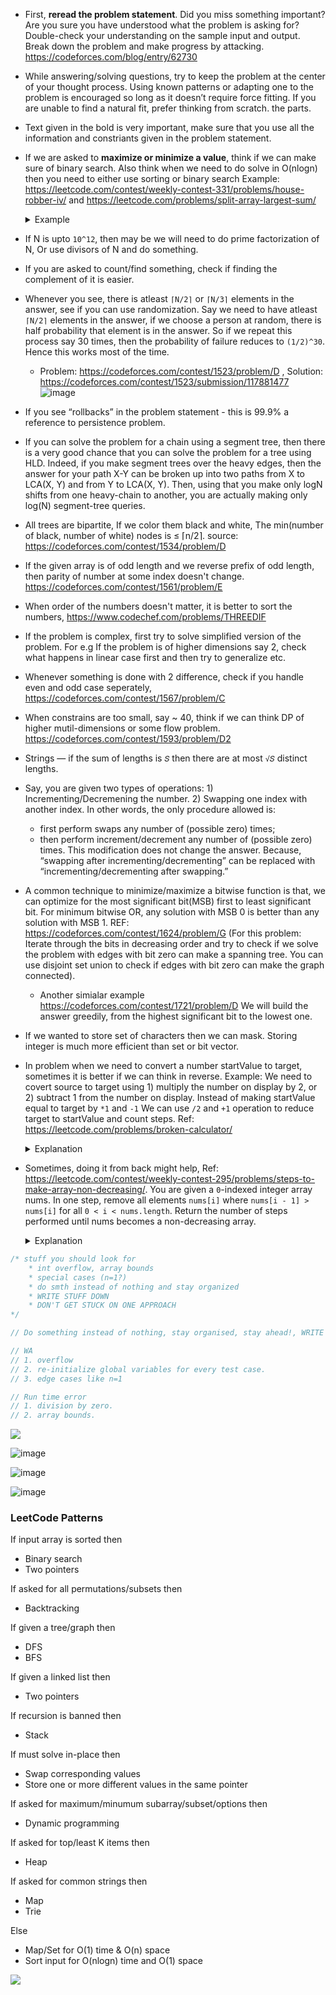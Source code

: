 * First, **reread the problem statement**. Did you miss something important? Are you sure you have understood what the problem is asking for? Double-check your understanding on the sample input and output. Break down the problem and make progress by attacking. https://codeforces.com/blog/entry/62730
* While answering/solving questions, try to keep the problem at the center of your thought process. Using
known patterns or adapting one to the problem is encouraged so long as it doesn’t require force
fitting. If you are unable to find a natural fit, prefer thinking from scratch.
the parts.
* Text given in the bold is very important, make sure that you use all the information and constriants given in the problem statement.
* If we are asked to **maximize or minimize a value**, think if we can make sure of binary search. Also think when we need to do solve in O(nlogn) then you need to either use sorting or binary search Example: https://leetcode.com/contest/weekly-contest-331/problems/house-robber-iv/ and https://leetcode.com/problems/split-array-largest-sum/
	<details>
	<summary>Example</summary>
	
	We have an array of `n` non-negative integers which we must split into `m` subarrays in such a way that the largest sum of a subarray among these `m` subarrays is minimized.
	
	This problem satisfies the property that we can guess the answer (the minimum largest sum subarray value) and check if that value was too high or too low, thus narrowing our search space.

	The goal of this problem is to find the minimum largest subarray sum with `m` subarrays. Instead of finding the answer directly, what if we try to guess the answer (say `X`), and check whether this particular value could be the largest subarray sum with `m` subarrays. If this is possible, we can check all values for `X ≥ max_element(arr)`, and the first value that satisfies the condition will be the answer. Thus, by repeatedly solving the following problem, we can find the minimum largest subarray sum needed to split nums into `m` subarrays:

	Given an array of `n` integers and a value `X`, determine the minimum number of subarrays the array needs to be divided into such that no subarray sum is greater than `X`.

	If the minimum number of subarrays required is less than or equal to `m` then the value `X` could be the largest subarray sum.
	</details>

* If N is upto `10^12`, then may be we will need to do prime factorization of N, Or use divisors of N and do something.
* If you are asked to count/find something, check if finding the complement of it is easier.
* Whenever you see, there is atleast `⌈N/2⌉` or `⌈N/3⌉` elements in the answer, see if you can use randomization. Say we need to have atleast `⌈N/2⌉` elements in the answer, if we choose a person at random, there is half probability that element is in the answer. So if we repeat this process say 30 times, then the probability of failure reduces to `(1/2)^30`. Hence this works most of the time.
  * Problem: https://codeforces.com/contest/1523/problem/D , Solution: https://codeforces.com/contest/1523/submission/117881477
  ![image](https://user-images.githubusercontent.com/19663316/120113940-6f380a00-c19a-11eb-8a77-b3c4c761a32d.png)
* If you see “rollbacks” in the problem statement - this is 99.9% a reference to persistence problem.
* If you can solve the problem for a chain using a segment tree, then there is a very good chance that you can solve the problem for a tree using HLD. Indeed, if you make segment trees over the heavy edges, then the answer for your path X-Y can be broken up into two paths from X to LCA(X, Y) and from Y to LCA(X, Y). Then, using that you make only logN shifts from one heavy-chain to another, you are actually making only log(N) segment-tree queries.
* All trees are bipartite, If we color them black and white, The min(number of black, number of white) nodes is ≤ ⌈n/2⌉. source: https://codeforces.com/contest/1534/problem/D
* If the given array is of odd length and we reverse prefix of odd length, then parity of number at some index doesn't change. https://codeforces.com/contest/1561/problem/E
* When order of the numbers doesn't matter, it is better to sort the numbers, https://www.codechef.com/problems/THREEDIF
* If the problem is complex, first try to solve simplified version of the problem. For e.g If the problem is of higher dimensions say 2, check what happens in linear case first and then try to generalize etc.
* Whenever something is done with 2 difference, check if you handle even and odd case seperately, https://codeforces.com/contest/1567/problem/C
* When constrains are too small, say ~ 40, think if we can think DP of higher mutil-dimensions or some flow problem. https://codeforces.com/contest/1593/problem/D2
* Strings — if the sum of lengths is `𝑆` then there are at most `√𝑆` distinct lengths.
* Say, you are given two types of operations: 1) Incrementing/Decremening the number. 2) Swapping one index with another index. In other words, the only procedure allowed is:

   - first perform swaps any number of (possible zero) times;
   - then perform increment/decrement any number of (possible zero) times.
This modification does not change the answer. Because, “swapping after incrementing/decrementing” can be replaced with “incrementing/decrementing after swapping.”
* A common technique to minimize/maximize a bitwise function is that, we can optimize for the most significant bit(MSB) first to least significant bit. For minimum bitwise OR, any solution with MSB 0 is better than any solution with MSB 1. REF: https://codeforces.com/contest/1624/problem/G (For this problem: Iterate through the bits in decreasing order and try to check if we solve the problem with edges with bit zero can make a spanning tree. You can use disjoint set union to check if edges with bit zero can make the graph connected).
  * Another simialar example https://codeforces.com/contest/1721/problem/D We will build the answer greedily, from the highest significant bit to the lowest one. 
* If we wanted to store set of characters then we can mask. Storing integer is much more efficient than set or bit vector.
* In problem when we need to convert a number startValue to target, sometimes it is better if we can think in reverse. Example: We need to covert source to target using 1) multiply the number on display by 2, or 2) subtract 1 from the number on display. Instead of making startValue equal to target by `*1` and `-1` We can use `/2` and `+1` operation to reduce target to startValue and count steps. Ref: https://leetcode.com/problems/broken-calculator/

	<details>
	<summary> Explanation </summary>
	
	The motivation for this is that it turns out we always greedily divide by 2:
	* If say target is even, then if we perform 2 additions and one division, we could instead perform one division and one addition for less operations [`(target + 2) / 2` vs `target / 2 + 1`].
	* If say target is odd, then if we perform 3 additions and one division, we could instead perform 1 addition, 1 division, and 1 addition for less operations [`(target + 3) / 2` vs `(target + 1) / 2 + 1`].

	```cpp
	    int brokenCalc(int startValue, int target) {
		if(target <= startValue) return startValue - target;
		if(target & 1) {
		    return 1 + brokenCalc(startValue, target+1);
		}
		return 1 + brokenCalc(startValue, target/2);
	    }
	```
	</details>

* Sometimes, doing it from back might help, Ref: https://leetcode.com/contest/weekly-contest-295/problems/steps-to-make-array-non-decreasing/. You are given a `0`-indexed integer array nums. In one step, remove all elements `nums[i]` where `nums[i - 1] > nums[i]` for all `0 < i < nums.length`. Return the number of steps performed until nums becomes a non-decreasing array.
  <details>
  <summary> Explanation </summary>

	```python
	class Solution:
	    def totalSteps(self, a: List[int]) -> int:
		z = 0
		b = []
		n = len(a)
		l = 0
		for i in a[::-1]:
		    c = 0
		    while len(b) and i > b[-1][0]:
			x, y = b.pop()
			c += 1 + max(y - c - 1, 0)
		    z = max(z, c)
		    b.append((i, c))
		return z
	```
  </details>
				       
```cpp
/* stuff you should look for
	* int overflow, array bounds
	* special cases (n=1?)
	* do smth instead of nothing and stay organized
	* WRITE STUFF DOWN
	* DON'T GET STUCK ON ONE APPROACH
*/

// Do something instead of nothing, stay organised, stay ahead!, WRITE STUFF DOWN

// WA
// 1. overflow
// 2. re-initialize global variables for every test case.
// 3. edge cases like n=1

// Run time error
// 1. division by zero.
// 2. array bounds.
```

![](images/observations_17_oct_2021.png)

![image](https://user-images.githubusercontent.com/19663316/140021477-e23d5ef4-7ddd-4ffc-8111-d8d735943530.png)

![image](https://user-images.githubusercontent.com/19663316/140021439-6df2a48e-391b-491a-a412-37de619028ac.png)

![image](https://user-images.githubusercontent.com/19663316/142221056-b26cb7bf-0d78-4b4d-90ab-248aa93656f8.png)


### LeetCode Patterns

If input array is sorted then
- Binary search
- Two pointers

If asked for all permutations/subsets then
- Backtracking

If given a tree/graph then
- DFS
- BFS

If given a linked list then
- Two pointers

If recursion is banned then
- Stack

If must solve in-place then
- Swap corresponding values
- Store one or more different values in the same pointer

If asked for maximum/minumum subarray/subset/options then
- Dynamic programming

If asked for top/least K items then
- Heap

If asked for common strings then
- Map
- Trie

Else
- Map/Set for O(1) time & O(n) space
- Sort input for O(nlogn) time and O(1) space

	
![](images/tips_for_practice.png)
